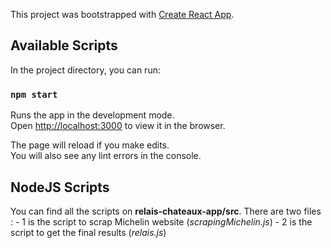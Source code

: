 This project was bootstrapped with [Create React App](https://github.com/facebook/create-react-app).

## Available Scripts

In the project directory, you can run:

### `npm start`

Runs the app in the development mode.<br>
Open [http://localhost:3000](http://localhost:3000) to view it in the browser.

The page will reload if you make edits.<br>
You will also see any lint errors in the console.

## NodeJS Scripts 

You can find all the scripts on **relais-chateaux-app/src**.
There are two files : - 1 is the script to scrap Michelin website (*scrapingMichelin.js*)
                      - 2 is the script to get the final results (*relais.js*)
